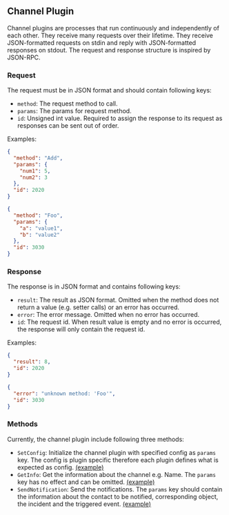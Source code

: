## Channel Plugin

Channel plugins are processes that run continuously and independently of each other. They receive many requests over
their lifetime. They receive JSON-formatted requests on stdin and reply with JSON-formatted responses on stdout. The
request and response structure is inspired by JSON-RPC.

### Request

The request must be in JSON format and should contain following keys:

- `method`: The request method to call.
- `params`: The params for request method.
- `id`: Unsigned int value. Required to assign the response to its request as responses can be sent out of order.

Examples:

```json
{
  "method": "Add",
  "params": {
    "num1": 5,
    "num2": 3
  },
  "id": 2020
}
```

```json
{
  "method": "Foo",
  "params": {
    "a": "value1",
    "b": "value2"
  },
  "id": 3030
}
```

### Response

The response is in JSON format and contains following keys:

- `result`: The result as JSON format. Omitted when the method does not return a value (e.g. setter calls) or an error
  has occurred.
- `error`: The error message. Omitted when no error has occurred.
- `id`: The request id. When result value is empty and no error is occurred, the response will only contain the request
  id.

Examples:

```json
{
  "result": 8,
  "id": 2020
}
```

```json
{
  "error": "unknown method: 'Foo'",
  "id": 3030
}
```

### Methods

Currently, the channel plugin include following three methods:

- `SetConfig`: Initialize the channel plugin with specified config as `params` key. The config is plugin specific
  therefore each plugin defines what is expected as config.
  [(example)](../internal/channel/examples/set-config.json)
- `GetInfo`: Get the information about the channel e.g. Name. The `params` key has no effect and can be omitted.
  [(example)](../internal/channel/examples/get-info.json)
- `SendNotification`: Send the notifications. The `params` key should contain the information about the contact to be
  notified, corresponding object, the incident and the triggered event.
  [(example)](../internal/channel/examples/send-notification.json)